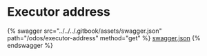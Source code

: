 # Executor address

{% swagger src="../../../.gitbook/assets/swagger.json" path="/odos/executor-address" method="get" %}
[swagger.json](../../../.gitbook/assets/swagger.json)
{% endswagger %}
